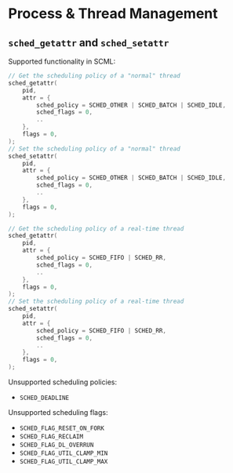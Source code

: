 # Process & Thread Management

<!--
Put system calls such as
fork, vfork, clone, execve, exit, exit_group, wait4, waitid,
getpid, getppid, gettid, setuid, setgid, getuid, getgid, and prctl
under this category.
-->

## `sched_getattr` and `sched_setattr`

Supported functionality in SCML:

```c
// Get the scheduling policy of a "normal" thread
sched_getattr(
    pid,
    attr = {
        sched_policy = SCHED_OTHER | SCHED_BATCH | SCHED_IDLE,
        sched_flags = 0,
        ..
    },
    flags = 0,
);
// Set the scheduling policy of a "normal" thread
sched_setattr(
    pid,
    attr = {
        sched_policy = SCHED_OTHER | SCHED_BATCH | SCHED_IDLE,
        sched_flags = 0,
        ..
    },
    flags = 0,
);

// Get the scheduling policy of a real-time thread
sched_getattr(
    pid,
    attr = {
        sched_policy = SCHED_FIFO | SCHED_RR,
        sched_flags = 0,
        ..
    },
    flags = 0,
);
// Set the scheduling policy of a real-time thread
sched_setattr(
    pid,
    attr = {
        sched_policy = SCHED_FIFO | SCHED_RR,
        sched_flags = 0,
        ..
    },
    flags = 0,
);
```

Unsupported scheduling policies:
* `SCHED_DEADLINE`

Unsupported scheduling flags:
* `SCHED_FLAG_RESET_ON_FORK`
* `SCHED_FLAG_RECLAIM`
* `SCHED_FLAG_DL_OVERRUN`
* `SCHED_FLAG_UTIL_CLAMP_MIN`
* `SCHED_FLAG_UTIL_CLAMP_MAX`
